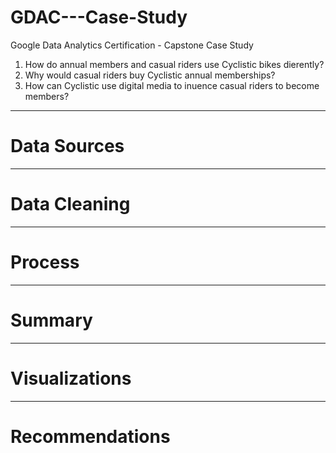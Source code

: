 # GDAC---Case-Study
Google Data Analytics Certification - Capstone Case Study



1. How do annual members and casual riders use Cyclistic bikes dierently?
2. Why would casual riders buy Cyclistic annual memberships?
3. How can Cyclistic use digital media to inuence casual riders to become members?

-------
# Data Sources


-------
# Data Cleaning



-------
# Process



-------
# Summary




-------
# Visualizations




-------
# Recommendations
